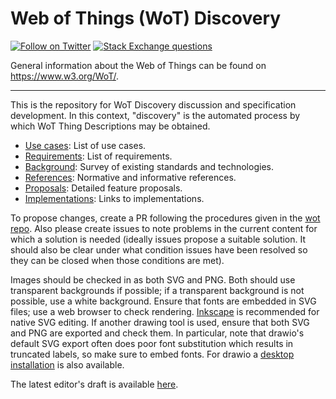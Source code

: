 # Web of Things (WoT) Discovery
[![Follow on Twitter](https://img.shields.io/twitter/follow/W3C_WoT.svg?label=follow+W3C_WoT)](https://twitter.com/W3C_WoT)
[![Stack Exchange questions](https://img.shields.io/stackexchange/stackoverflow/t/web-of-things?style=plastic)]( https://stackoverflow.com/questions/tagged/web-of-things)

General information about the Web of Things can be found on https://www.w3.org/WoT/.
  
---
This is the repository for WoT Discovery discussion and specification development.
In this context, "discovery" is the automated process by which WoT Thing Descriptions may be obtained.

* [Use cases](USE-CASES/README.md): List of use cases.
* [Requirements](requirements.md): List of requirements.
* [Background](background.md): Survey of existing standards and technologies.
* [References](references.md): Normative and informative references.
* [Proposals](proposals/README.md): Detailed feature proposals.
* [Implementations](implementations/README.md): Links to implementations.

To propose changes, create a PR following the procedures given in the [wot repo](https://github.com/w3c/wot).
Also please create issues to note problems in the current content for which a solution is needed (ideally
issues propose a suitable solution.  It should also be clear under what condition issues have been resolved
so they can be closed when those conditions are met).

Images should be checked in as both SVG and PNG.
Both should use transparent backgrounds if possible; 
if a transparent background is not possible, use a white background.
Ensure that fonts are embedded in SVG files;
use a web browser to check rendering.
[Inkscape](https://inkscape.org/)
is recommended for native SVG editing.
If another drawing tool is used, 
ensure that both SVG and PNG are exported and check them.
In particular, 
note that drawio's default SVG export often does poor font substitution
which results in truncated labels, so make sure to embed fonts.
For drawio a 
[desktop installation](https://github.com/jgraph/drawio-desktop) is also available.

The latest editor's draft is available [here](https://w3c.github.io/wot-discovery/).
